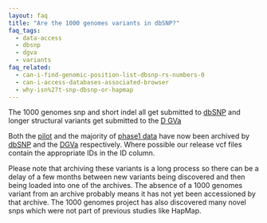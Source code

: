```yaml
---
layout: faq
title: "Are the 1000 genomes variants in dbSNP?"
faq_tags:
  - data-access
  - dbsnp
  - dgva
  - variants
faq_related:
  - can-i-find-genomic-position-list-dbsnp-rs-numbers-0
  - can-i-access-databases-associated-browser
  - why-isn%27t-snp-dbsnp-or-hapmap
---
```

                    
The 1000 genomes snp and short indel all get submitted to [dbSNP](http://www.ncbi.nlm.nih.gov/snp/) and longer structural variants get submitted to the [D GVa](http://www.ebi.ac.uk/dgva/)

Both the [pilot](ftp://ftp.1000genomes.ebi.ac.uk/vol1/ftp/pilot_data/paper_data_sets/a_map_of_human_variation/) and the majority of [phase1 data](ftp://ftp.1000genomes.ebi.ac.uk/vol1/ftp/phase1/analysis_results/integrated_call_sets/) have now been archived by [dbSNP](http://www.ncbi.nlm.nih.gov/snp/) and the [DGVa](http://www.ebi.ac.uk/dgva/) respectively. Where possible our release vcf files contain the appropriate IDs in the ID column.

Please note that archiving these variants is a long process so there can be a delay of a few months between new variants being discovered and then being loaded into one of the archives. The absence of a 1000 genomes variant from an archive probably means it has not yet been accessioned by that archive. The 1000 genomes project has also discovered many novel snps which were not part of previous studies like HapMap.
